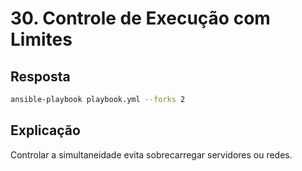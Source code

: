# 30. Controle de Execução com Limites

## Resposta

```bash
ansible-playbook playbook.yml --forks 2
```

## Explicação
Controlar a simultaneidade evita sobrecarregar servidores ou redes.
